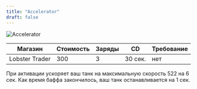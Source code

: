 ```yaml
---
title: "Accelerator"
draft: false
---
```


![Accelerator](/media/Items/BTNAccelerator.jpeg)

| Магазин         | Стоимость | Заряды | CD       | Требование       |
| --------------  | --------- | ------ | -------- | ---------------- |
| Lobster Trader  | 300       | 3      | 30 сек.  | нет              |

При активации ускоряет ваш танк на максимальную скорость 522 на 6 сек. Как время баффа закончилось, ваш танк останавливается на 1 сек.